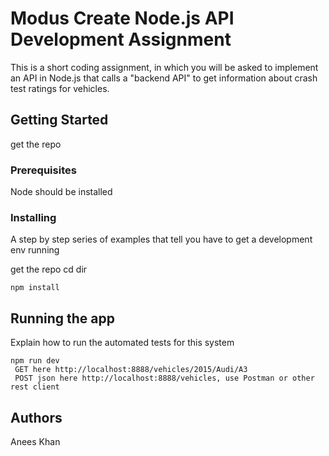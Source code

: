 # Modus Create Node.js API Development Assignment

This is a short coding assignment, in which you will be asked to implement an API in Node.js that calls a "backend API" to get information about crash test ratings for vehicles.

## Getting Started

get the repo


### Prerequisites

Node should be installed

### Installing

A step by step series of examples that tell you have to get a development env running

get the repo cd dir

```
npm install
```


## Running the app

Explain how to run the automated tests for this system

```
npm run dev
 GET here http://localhost:8888/vehicles/2015/Audi/A3
 POST json here http://localhost:8888/vehicles, use Postman or other rest client 
```



## Authors
Anees Khan

